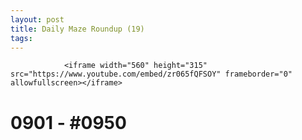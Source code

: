 ```yaml
---
layout: post
title: Daily Maze Roundup (19)
tags:
---
```



                <iframe width="560" height="315" src="https://www.youtube.com/embed/zr065fQFSOY" frameborder="0" allowfullscreen></iframe>
<h1>0901 - #0950</h1>
